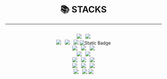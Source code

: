 <div align=center><h1>📚 STACKS</h1></div>
<hr>
<br>
<div align=center> 
  <img src="https://img.shields.io/badge/html5-E34F26?style=for-the-badge&logo=html5&logoColor=white">&nbsp;&nbsp;
  <img src="https://img.shields.io/badge/css-1572B6?style=for-the-badge&logo=css3&logoColor=white"> 
  <br>
  <img src="https://img.shields.io/badge/java-007396?style=for-the-badge&logo=java&logoColor=white">&nbsp;&nbsp;
  <img src="https://img.shields.io/badge/spring-6DB33F?style=for-the-badge&logo=spring&logoColor=white">&nbsp;&nbsp;
  <img src="https://img.shields.io/badge/springboot-6DB33F?style=for-the-badge&logo=springboot&logoColor=white">
  <img alt="Static Badge" src="https://img.shields.io/badge/:badgeContent?style=for-the-badge&logo=QueryDSL&logoColor=aqua&logoSize=auto&label=auto&color=white">
  <br>
  <img src="https://img.shields.io/badge/Javascript-F7DF1E?style=for-the-badge&logo=Javascript-F7DF1E&logoColor=white">&nbsp;&nbsp;
  <img src="https://img.shields.io/badge/react-61DAFB?style=for-the-badge&logo=react&logoColor=black">&nbsp;&nbsp;
  <img src="https://img.shields.io/badge/Axios-5A29E4?style=for-the-badge&logo=React&logoColor=white">
  <br>
  <img src="https://img.shields.io/badge/oracle-F80000?style=for-the-badge&logo=oracle&logoColor=white">&nbsp;&nbsp;
  <img src="https://img.shields.io/badge/mysql-4479A1?style=for-the-badge&logo=mysql&logoColor=white"> 
  <br>
  <img src="https://img.shields.io/badge/amazon aws-232F3E?style=for-the-badge&logo=amazonaws&logoColor=white">&nbsp;&nbsp;
  <img src="https://img.shields.io/badge/amazon rds-527FFF?style=for-the-badge&logo=amazonaws&logoColor=white">&nbsp;&nbsp;
  <img src="https://img.shields.io/badge/amazon ec2-FF9900?style=for-the-badge&logo=amazonaws&logoColor=white">
  <br>
  <img src="https://img.shields.io/badge/github-181717?style=for-the-badge&logo=github&logoColor=white">&nbsp;&nbsp;
  <img src="https://img.shields.io/badge/git-F05032?style=for-the-badge&logo=git&logoColor=white">&nbsp;&nbsp;
  <img src="https://img.shields.io/badge/fontawesome-339AF0?style=for-the-badge&logo=fontawesome&logoColor=white">
  <br>
  <img src="https://img.shields.io/badge/Eclipse-2C2255?style=for-the-badge&logo=MySQL&logoColor=white">&nbsp;&nbsp;
  <img src="https://img.shields.io/badge/Visual Studio Code-007ACC?style=for-the-badge&logo=MySQL&logoColor=white">
  <img src="https://img.shields.io/badge/Notion-000000?style=for-the-badge&logo=MySQL&logoColor=white">
</div>



<!--
**JYH94/JYH94** is a ✨ _special_ ✨ repository because its `README.md` (this file) appears on your GitHub profile.

Here are some ideas to get you started:

- 🔭 I’m currently working on ...
- 🌱 I’m currently learning ...
- 👯 I’m looking to collaborate on ...
- 🤔 I’m looking for help with ...
- 💬 Ask me about ...
- 📫 How to reach me: ...
- 😄 Pronouns: ...
- ⚡ Fun fact: ...
-->
